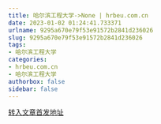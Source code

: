 ```yaml
---
title: 哈尔滨工程大学->None | hrbeu.com.cn
date: 2023-01-02 01:24:41.733371
urlname: 9295a670e79f53e91572b2841d236026
slug: 9295a670e79f53e91572b2841d236026
tags: 
- 哈尔滨工程大学
categories:
- hrbeu.com.cn
- 哈尔滨工程大学
authorbox: false
sidebar: false
---
```





[转入文章首发地址](http://h5.hljnews.cn/h5/detail/normal/5091172857103360)